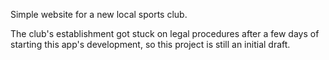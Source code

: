 Simple website for a new local sports club.

The club's establishment got stuck on legal procedures after a few days of starting this app's development, so this project is still an initial draft.
